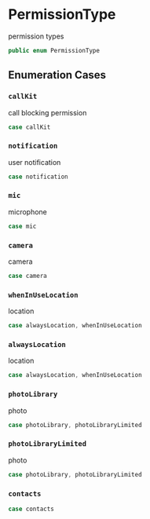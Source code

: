 # PermissionType

permission types

``` swift
public enum PermissionType 
```

## Enumeration Cases

### `callKit`

call blocking permission

``` swift
case callKit
```

### `notification`

user notification

``` swift
case notification
```

### `mic`

microphone

``` swift
case mic
```

### `camera`

camera

``` swift
case camera
```

### `whenInUseLocation`

location

``` swift
case alwaysLocation, whenInUseLocation
```

### `alwaysLocation`

location

``` swift
case alwaysLocation, whenInUseLocation
```

### `photoLibrary`

photo

``` swift
case photoLibrary, photoLibraryLimited
```

### `photoLibraryLimited`

photo

``` swift
case photoLibrary, photoLibraryLimited
```

### `contacts`

``` swift
case contacts
```
